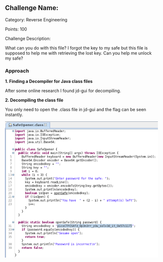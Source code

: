 ## Challenge Name: <name>
Category: Reverse Engineering

Points: 100

Challenge Description:

What can you do with this file? I forgot the key to my safe but this file is supposed to help me with retrieving the lost key. Can you help me unlock my safe?

### Approach

**1. Finding a Decompiler for Java class files**

After some online research I found jd-gui for decompiling.

**2. Decompiling the class file**

You only need to open the .class file in jd-gui and the flag can be seen instantly.

![img](../../writeup-files/SafeOpener2_decompiled.png)
